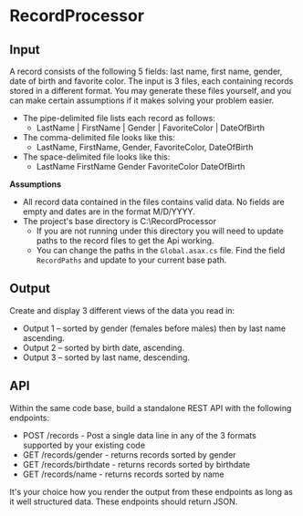 # RecordProcessor

## Input
A record consists of the following 5 fields: last name, first name, gender, date of birth and favorite color. The input is 3 files, each containing records stored in a different format. You may generate these files yourself, and you can make certain assumptions if it makes solving your problem easier.
* The pipe-delimited file lists each record as follows: 
  * LastName | FirstName | Gender | FavoriteColor | DateOfBirth
* The comma-delimited file looks like this: 
  * LastName, FirstName, Gender, FavoriteColor, DateOfBirth
* The space-delimited file looks like this: 
  * LastName FirstName Gender FavoriteColor DateOfBirth
  
**Assumptions**
* All record data contained in the files contains valid data.  No fields are empty and dates are in the format M/D/YYYY.
* The project's base directory is C:\RecordProcessor
  * If you are not running under this directory you will need to update paths to the record files to get the Api working.
  * You can change the paths in the `Global.asax.cs` file.  Find the field `RecordPaths` and update to your current base path.
  
## Output
Create and display 3 different views of the data you read in:
* Output 1 – sorted by gender (females before males) then by last name ascending.
* Output 2 – sorted by birth date, ascending.
* Output 3 – sorted by last name, descending.

## API
Within the same code base, build a standalone REST API with the following endpoints:
* POST /records - Post a single data line in any of the 3 formats supported by your existing code
* GET /records/gender - returns records sorted by gender
* GET /records/birthdate - returns records sorted by birthdate
* GET /records/name - returns records sorted by name

It's your choice how you render the output from these endpoints as long as it well structured data. These endpoints should return JSON.

